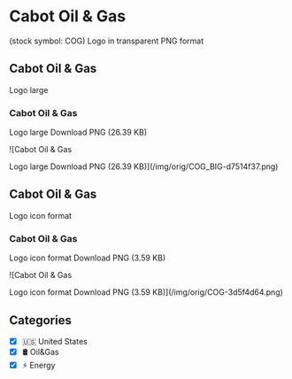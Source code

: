 # Cabot Oil & Gas

 (stock symbol: COG) Logo in transparent PNG format

## Cabot Oil & Gas

 Logo large

### Cabot Oil & Gas

 Logo large Download PNG (26.39 KB)

![Cabot Oil & Gas

 Logo large Download PNG (26.39 KB)](/img/orig/COG_BIG-d7514f37.png)

## Cabot Oil & Gas

 Logo icon format

### Cabot Oil & Gas

 Logo icon format Download PNG (3.59 KB)

![Cabot Oil & Gas

 Logo icon format Download PNG (3.59 KB)](/img/orig/COG-3d5f4d64.png)



## Categories
- [x] 🇺🇸 United States
- [x] 🛢 Oil&Gas
- [x] ⚡ Energy
